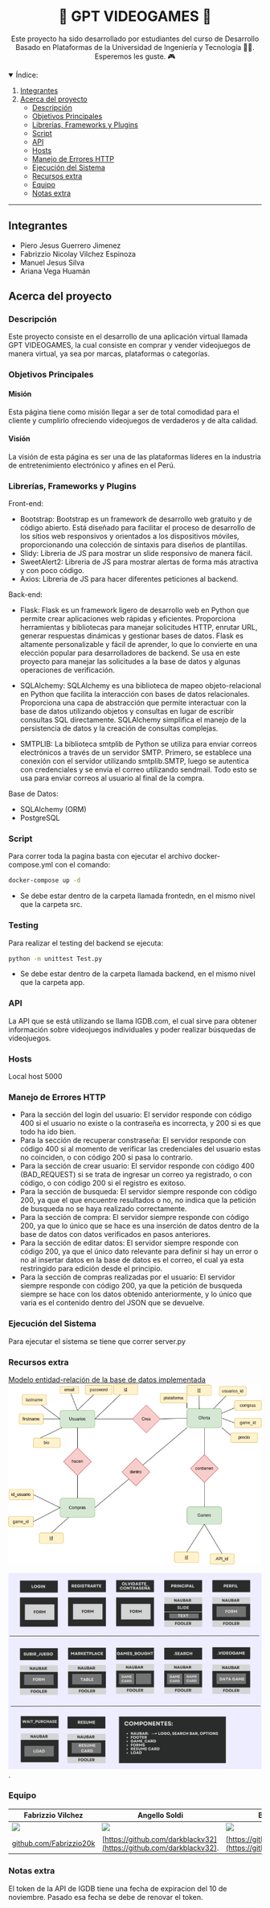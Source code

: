 <a name="readme-top"></a>

<div align="center">
  <a href="https://github.com/Fabrizzio20k/Proyecto_DBP">
  </a>
  <h1>👾 GPT VIDEOGAMES 👾</h1>
  
  <p>
  Este proyecto ha sido desarrollado por estudiantes del curso de Desarrollo Basado en Plataformas
de la Universidad de Ingeniería y Tecnología 💙🤍. Esperemos les guste. 🎮
    
  </p>
</div>

<details open>
  <summary>Índice:</summary>
  <ol>
    <li><a href="#integrantes">
      Integrantes
    </a></li>
    <li><a href="#acerca-del-proyecto">
      Acerca del proyecto
      <ul>
        <li><a href="#descripción">Descripción</a></li>
        <li><a href="#objetivos-principales">Objetivos Principales</a></li>
        <li><a href="#librerías-framworks-y-plugins">Librerías, Frameworks y Plugins</a></li>
        <li><a href="#script">Script</a></li>
        <li><a href="#api">API</a></li>
        <li><a href="#hosts">Hosts</a></li>
        <li><a href="#manejo-de-errores-http">Manejo de Errores HTTP</a></li>
        <li><a href="#ejecución-del-sistema">Ejecución del Sistema</a></li>
        <li><a href="#recursos-extra">Recursos extra</a></li>
        <li><a href="#equipo">Equipo</a></li>
        <li><a href="#notas-extra">Notas extra</a></li>
      </ul>
    </a></li>
  </ol>
</details>

---

## Integrantes

- Piero Jesus Guerrero Jimenez
- Fabrizzio Nicolay Vilchez Espinoza
- Manuel Jesus Silva
- Ariana Vega Huamán

## Acerca del proyecto

### Descripción

Este proyecto consiste en el desarrollo de una aplicación virtual llamada GPT VIDEOGAMES,
la cual consiste en comprar y vender videojuegos de manera virtual, ya sea por marcas, plataformas o categorías.

### Objetivos Principales

#### Misión

Esta página tiene como misión llegar a ser de total comodidad para el cliente y cumplirlo ofreciendo videojuegos de verdaderos y de alta calidad.

#### Visión

La visión de esta página es ser una de las plataformas líderes en la industria de entretenimiento electrónico y afines en el Perú.

### Librerías, Frameworks y Plugins

Front-end:

- Bootstrap: Bootstrap es un framework de desarrollo web gratuito y de código abierto. Está diseñado para facilitar el proceso de desarrollo de los sitios web responsivos y orientados a los dispositivos móviles, proporcionando una colección de sintaxis para diseños de plantillas.
- Slidy: Libreria de JS para mostrar un slide responsivo de manera fácil.
- SweetAlert2: Libreria de JS para mostrar alertas de forma más atractiva y con poco código.
- Axios: Libreria de JS para hacer diferentes peticiones al backend.

Back-end:

- Flask: Flask es un framework ligero de desarrollo web en Python que permite crear aplicaciones web rápidas y eficientes. Proporciona herramientas y bibliotecas para manejar solicitudes HTTP, enrutar URL, generar respuestas dinámicas y gestionar bases de datos. Flask es altamente personalizable y fácil de aprender, lo que lo convierte en una elección popular para desarrolladores de backend. Se usa en este proyecto para manejar las solicitudes a la base de datos y algunas operaciones de verificación.

- SQLAlchemy: SQLAlchemy es una biblioteca de mapeo objeto-relacional en Python que facilita la interacción con bases de datos relacionales. Proporciona una capa de abstracción que permite interactuar con la base de datos utilizando objetos y consultas en lugar de escribir consultas SQL directamente. SQLAlchemy simplifica el manejo de la persistencia de datos y la creación de consultas complejas.
- SMTPLIB: La biblioteca smtplib de Python se utiliza para enviar correos electrónicos a través de un servidor SMTP. Primero, se establece una conexión con el servidor utilizando smtplib.SMTP, luego se autentica con credenciales y se envía el correo utilizando sendmail. Todo esto se usa para enviar correos al usuario al final de la compra.

Base de Datos:

- SQLAlchemy (ORM)
- PostgreSQL

### Script

Para correr toda la pagina basta con ejecutar el archivo docker-compose.yml con el comando:

```sh
docker-compose up -d
```

- Se debe estar dentro de la carpeta llamada frontedn, en el mismo nivel que la carpeta src.

### Testing

Para realizar el testing del backend se ejecuta:

```sh
python -m unittest Test.py
```

- Se debe estar dentro de la carpeta llamada backend, en el mismo nivel que la carpeta app.

### API

La API que se está utilizando se llama IGDB.com, el cual sirve para obtener información sobre videojuegos individuales y poder realizar búsquedas de videojuegos.

### Hosts

Local host 5000

### Manejo de Errores HTTP

- Para la sección del login del usuario:
  El servidor responde con código 400 si el usuario no existe o la contraseña es incorrecta, y 200 si es que todo ha ido bien.
- Para la sección de recuperar constraseña:
  El servidor responde con código 400 si al momento de verificar las credenciales del usuario estas no coinciden, o con código 200 si pasa lo contrario.
- Para la sección de crear usuario:
  El servidor responde con código 400 (BAD_REQUEST) si se trata de ingresar un correo ya registrado, o con código, o con código 200 si el registro es exitoso.
- Para la sección de busqueda:
  El servidor siempre responde con código 200, ya que el que encuentre resultados o no, no indica que la petición de busqueda no se haya realizado correctamente.
- Para la sección de compra:
  El servidor siempre responde con código 200, ya que lo único que se hace es una inserción de datos dentro de la base de datos con datos verificados en pasos anteriores.
- Para la sección de editar datos:
  El servidor siempre responde con código 200, ya que el único dato relevante para definir si hay un error o no al insertar datos en la base de datos es el correo, el cual ya esta restringido para edición desde el principio.
- Para la sección de compras realizadas por el usuario:
  El servidor siempre responde con código 200, ya que la petición de busqueda siempre se hace con los datos obtenido anteriormente, y lo único que varia es el contenido dentro del JSON que se devuelve.

### Ejecución del Sistema

Para ejecutar el sistema se tiene que correr server.py

### Recursos extra

[Modelo entidad-relación de la base de datos implementada](extra/Diagrama.png)
![diagrama de clases](https://github.com/Fabrizzio20k/Proyecto_DBP/blob/main/extra/Diagrama.png?raw=true)

![Diseño Básico de la Página](https://github.com/Fabrizzio20k/Proyecto_DBP/blob/main/extra/Dise%C3%B1o%20B%C3%A1sico%20de%20la%20P%C3%A1gina.png).

### Equipo

| Fabrizzio Vilchez                                          | Angello Soldi                                                       | Benjamin Soto                                                      |
| ---------------------------------------------------------- | ------------------------------------------------------------------- | ------------------------------------------------------------------ |
| ![](https://avatars.githubusercontent.com/u/115495332?v=4) | ![](https://avatars.githubusercontent.com/u/103605443?v=4)          | ![](https://avatars.githubusercontent.com/u/104233590?v=4)         |
| [github.com/Fabrizzio20k](https://github.com/Fabrizzio20k) | [https://github.com/darkblackv32](https://github.com/darkblackv32). | [https://github.com/SotoBenjamin](https://github.com/SotoBenjamin) |

### Notas extra

El token de la API de IGDB tiene una fecha de expiracion del 10 de noviembre. Pasado esa fecha se debe de renovar el token.
